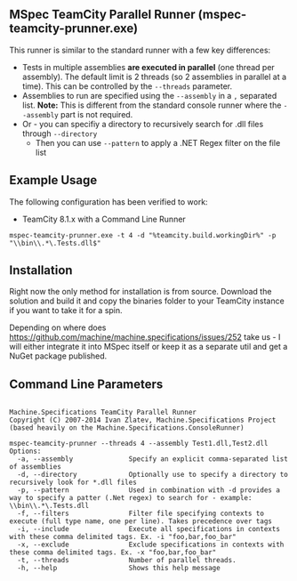 ## MSpec TeamCity Parallel Runner (mspec-teamcity-prunner.exe)

This runner is similar to the standard runner with a few key differences:

* Tests in multiple assemblies **are executed in parallel** (one thread per assembly). The default limit is 2 threads (so 2 assemblies in parallel at a time). This can be controlled by the `--threads` parameter.
* Assemblies to run are specified using the `--assembly` in a `,` separated list. **Note:** This is different from the standard console runner where the `--assembly` part is not required.
* Or - you can specifiy a directory to recursively search for .dll files through `--directory` 
	* Then you can use `--pattern` to apply a .NET Regex filter on the file list

## Example Usage

The following configuration has been verified to work:
* TeamCity 8.1.x with a Command Line Runner

```
mspec-teamcity-prunner.exe -t 4 -d "%teamcity.build.workingDir%" -p "\\bin\\.*\.Tests.dll$"
```

## Installation

Right now the only method for installation is from source. Download the solution and build it and copy the binaries folder to your TeamCity instance if you want to take it for a spin. 

Depending on where does https://github.com/machine/machine.specifications/issues/252 take us - I will either integrate it into MSpec itself or keep it as a separate util and get a NuGet package published.

## Command Line Parameters

```

Machine.Specifications TeamCity Parallel Runner
Copyright (C) 2007-2014 Ivan Zlatev, Machine.Specifications Project (based heavily on the Machine.Specifications.ConsoleRunner)

mspec-teamcity-prunner --threads 4 --assembly Test1.dll,Test2.dll
Options:
  -a, --assembly              Specify an explicit comma-separated list of assemblies
  -d, --directory             Optionally use to specify a directory to recursively look for *.dll files
  -p, --pattern               Used in combination with -d provides a way to specify a patter (.Net regex) to search for - example: \\bin\\.*\.Tests.dll
  -f, --filters               Filter file specifying contexts to execute (full type name, one per line). Takes precedence over tags
  -i, --include               Execute all specifications in contexts with these comma delimited tags. Ex. -i "foo,bar,foo_bar"
  -x, --exclude               Exclude specifications in contexts with these comma delimited tags. Ex. -x "foo,bar,foo_bar"
  -t, --threads               Number of parallel threads.
  -h, --help                  Shows this help message
```
